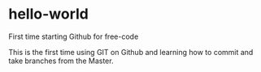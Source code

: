 # hello-world
First time starting Github for free-code

This is the first time using GIT on Github and learning how to commit and take branches from the Master.
